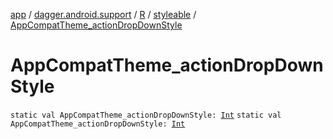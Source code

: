 [app](../../../index.md) / [dagger.android.support](../../index.md) / [R](../index.md) / [styleable](index.md) / [AppCompatTheme_actionDropDownStyle](./-app-compat-theme_action-drop-down-style.md)

# AppCompatTheme_actionDropDownStyle

`static val AppCompatTheme_actionDropDownStyle: `[`Int`](https://kotlinlang.org/api/latest/jvm/stdlib/kotlin/-int/index.html)
`static val AppCompatTheme_actionDropDownStyle: `[`Int`](https://kotlinlang.org/api/latest/jvm/stdlib/kotlin/-int/index.html)